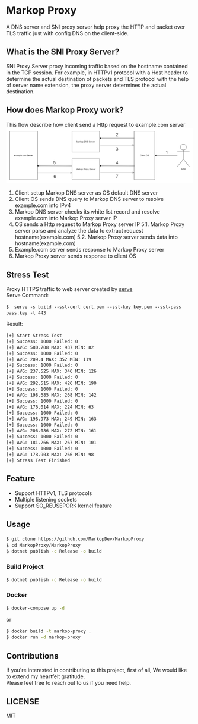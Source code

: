 ﻿# Markop Proxy
A DNS server and SNI proxy server help proxy the HTTP and packet over TLS traffic just with config DNS on the client-side.

## What is the SNI Proxy Server?
SNI Proxy Server proxy incoming traffic based on the hostname contained in the TCP session.
For example, in HTTPv1 protocol with a Host header to determine the actual destination of packets and TLS protocol with the help of server name extension, the proxy server determines the actual destination.

## How does Markop Proxy work?
This flow describe how client send a Http request to example.com server
![](MarkopProxy.png)
1. Client setup Markop DNS server as OS default DNS server
2. Client OS sends DNS query to Markop DNS server to resolve example.com into IPv4
3. Markop DNS server checks its white list record and resolve example.com into Markop Proxy server IP
4. OS sends a Http request to Markop Proxy server IP
   5.1. Markop Proxy server parse and analyze the data to extract request hostname(example.com)
   5.2. Markop Proxy server sends data into hostname(example.com)
6. Example.com server sends response to Markop Proxy server
7. Markop Proxy server sends response to client OS

## Stress Test
Proxy HTTPS traffic to web server created by [serve](https://www.npmjs.com/package/serve) \
Serve Command:
```shell
$  serve -s build --ssl-cert cert.pem --ssl-key key.pem --ssl-pass pass.key -l 443
```
Result:
```shell
[+] Start Stress Test
[+] Success: 1000 Failed: 0
[+] AVG: 580.708 MAX: 937 MIN: 82
[+] Success: 1000 Failed: 0
[+] AVG: 209.4 MAX: 352 MIN: 119
[+] Success: 1000 Failed: 0
[+] AVG: 237.525 MAX: 346 MIN: 126
[+] Success: 1000 Failed: 0
[+] AVG: 292.515 MAX: 426 MIN: 190
[+] Success: 1000 Failed: 0
[+] AVG: 198.685 MAX: 268 MIN: 142
[+] Success: 1000 Failed: 0
[+] AVG: 176.014 MAX: 224 MIN: 63
[+] Success: 1000 Failed: 0
[+] AVG: 198.973 MAX: 249 MIN: 163
[+] Success: 1000 Failed: 0
[+] AVG: 206.086 MAX: 272 MIN: 161
[+] Success: 1000 Failed: 0
[+] AVG: 181.266 MAX: 267 MIN: 101
[+] Success: 1000 Failed: 0
[+] AVG: 178.903 MAX: 266 MIN: 98
[+] Stress Test Finished
```

## Feature
- Support HTTPv1, TLS protocols
- Multiple listening sockets
- Support SO_REUSEPORK kernel feature

## Usage
```sh
$ git clone https://github.com/MarkopDev/MarkopProxy
$ cd MarkopProxy/MarkopProxy
$ dotnet publish -c Release -o build
```

### Build Project
```sh
$ dotnet publish -c Release -o build
```

### Docker
```sh
$ docker-compose up -d
```
or
```sh
$ docker build -t markop-proxy .
$ docker run -d markop-proxy
```

## Contributions
If you're interested in contributing to this project, first of all, We would like to extend my heartfelt gratitude. \
Please feel free to reach out to us if you need help.

## LICENSE
MIT
